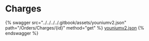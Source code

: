 # Charges

{% swagger src="../../../../.gitbook/assets/youniumv2.json" path="/Orders/Charges/{id}" method="get" %}
[youniumv2.json](../../../../.gitbook/assets/youniumv2.json)
{% endswagger %}
